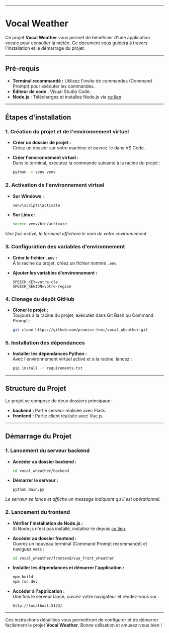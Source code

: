 
---

# Vocal Weather

Ce projet **Vocal Weather** vous permet de bénéficier d'une application vocale pour consulter la météo. Ce document vous guidera à travers l'installation et le démarrage du projet.

---

## Pré-requis

- **Terminal recommandé :** Utilisez l'invite de commandes (Command Prompt) pour exécuter les commandes.
- **Éditeur de code :** Visual Studio Code.
- **Node.js :** Téléchargez et installez Node.js via [ce lien](https://nodejs.org/en/download).

---

## Étapes d'installation

### 1. Création du projet et de l'environnement virtuel

- **Créer un dossier de projet :**  
  Créez un dossier sur votre machine et ouvrez-le dans VS Code.

- **Créer l'environnement virtuel :**  
  Dans le terminal, exécutez la commande suivante à la racine du projet :
  ```bash
  python -m venv venv
  ```

### 2. Activation de l'environnement virtuel

- **Sur Windows :**
  ```bash
  venv\scripts\activate
  ```
- **Sur Linux :**
  ```bash
  source venv/bin/activate
  ```
*Une fois activé, le terminal affichera le nom de votre environnement.*

### 3. Configuration des variables d'environnement

- **Créer le fichier `.env` :**  
  À la racine du projet, créez un fichier nommé `.env`.

- **Ajouter les variables d'environnement :**
  ```
  SPEECH_KEY=votre-cle
  SPEECH_REGION=votre-region
  ```

### 4. Clonage du dépôt GitHub

- **Cloner le projet :**  
  Toujours à la racine du projet, exécutez dans Git Bash ou Command Prompt :
  ```bash
  git clone https://github.com/promise-temi/vocal_wheather.git
  ```

### 5. Installation des dépendances

- **Installer les dépendances Python :**  
  Avec l'environnement virtuel activé et à la racine, lancez :
  ```bash
  pip install -r requirements.txt
  ```

---

## Structure du Projet

Le projet se compose de deux dossiers principaux :

- **backend :** Partie serveur réalisée avec Flask.
- **frontend :** Partie client réalisée avec Vue.js.

---

## Démarrage du Projet

### 1. Lancement du serveur backend

- **Accéder au dossier backend :**
  ```bash
  cd vocal_wheather/backend
  ```

- **Démarrer le serveur :**
  ```bash
  python main.py
  ```
*Le serveur se lance et affiche un message indiquant qu'il est opérationnel.*

### 2. Lancement du frontend

- **Vérifier l'installation de Node.js :**  
  Si Node.js n'est pas installé, installez-le depuis [ce lien](https://nodejs.org/en/download).

- **Accéder au dossier frontend :**  
  Ouvrez un nouveau terminal (Command Prompt recommandé) et naviguez vers :
  ```bash
  cd vocal_wheather/frontend/vue_front_wheather
  ```

- **Installer les dépendances et démarrer l'application :**
  ```bash
  npm build
  npm run dev
  ```

- **Accéder à l'application :**  
  Une fois le serveur lancé, ouvrez votre navigateur et rendez-vous sur :
  ```
  http://localhost:5173/
  ```

---

Ces instructions détaillées vous permettront de configurer et de démarrer facilement le projet **Vocal Weather**. Bonne utilisation et amusez-vous bien !